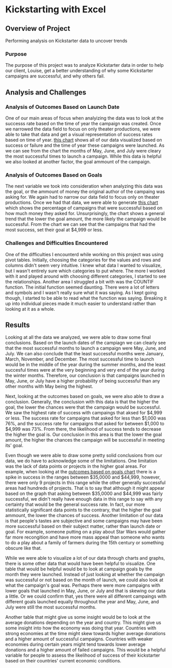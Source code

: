 # Kickstarting with Excel

## Overview of Project
Performing analysis on Kickstarter data to uncover trends

### Purpose
The purpose of this project was to analyze Kickstarter data in order to help our client, Louise, get a better understanding of why some Kickstarter campaigns are successful, and why others fail. 

## Analysis and Challenges
### Analysis of Outcomes Based on Launch Date
One of our main areas of focus when analyizing the data was to look at the successs rate based on the time of year the campaign was created. Once we narrowed the data field to focus on only theater productions, we were able to take that data and get a visual representation of success rates based on time of year. [this chart](https://github.com/robyrob78/kickstarter-analysis/blob/master/resources/Theater_Outcomes_vs_Launch.png) shows all of our data visualized based on success or failure and the time of year these campaigns were launched. As we can see from the chart the months of May, June, and July were cleary the most successful times to launch a campaign. While this data is helpful we also looked at another factor, the goal ammount of the campaign. 

### Analysis of Outcomes Based on Goals
The next variable we took into consideration when analyzing this data was the goal, or the ammount of money the original author of the campaing was asking for. We again had to narrow our data field to focus only on theater productions. Once we had that data, we were able to generate [this chart](https://github.com/robyrob78/kickstarter-analysis/blob/master/resources/Outcomes_vs_Goals.png) which shows the percentage of campaigns that were successful based on how much money they asked for. Unsurprisingly, the chart shows a general trend that the lower the goal amount, the more likely the campaign would be successful. From the chart we can see that the campaigns that had the most success, set their goal at $4,999 or less. 

### Challenges and Difficulties Encountered
One of the difficulties I encounterd while working on this project was using pivot tables. Initially, choosing the categories for the values and rows and columns didn't seem very intuitive. I knew what data I wanted to visualize, but I wasn't entirely sure which categories to put where. The more I worked with it and played around with choosing different categories, I started to see the relationships. Another area I struggled a bit with was the COUNTIF function. The initial function seemed daunting. There were a lot of letters and symbols and I wasn't really sure what it was saying. As I kept going though, I started to be able to read what the function was saying. Breaking it up into individual pieces made it much easier to understand rather than looking at it as a whole.

## Results
Looking at all the data we analyzed, we were able to draw some final conclusions. Based on the launch dates of the campiagn we can clearly see that the most successful months to launch a campaign were May, June, and July. We can also conclude that the least successful months were January, March, November, and December. The most successful time to launch would be in the middle of the year during the summer months, and the least succesful times were at the very beginning and very end of the year during the winter months. Therefore, our conclusion is that campaigns launched in May, June, or July have a higher probability of being successful than any other months with May being the highest. 

Next, looking at the outcomes based on goals, we were also able to draw a conclusion. Generally, the conclusion with this data is that the higher the goal, the lower the chances were that the campaign would be successful. We saw the highest rate of success with campaings that aksed for $4,999 or less. The success rate for campaigns that asked for less than $1,000 was 76%, and the success rate for campaigns that asked for between $1,000 to $4,999 was 73%. From there, the likelihood of success tends to decrease the higher the goal is. Our conclusion in this area is that the lower the goal amount, the higher the chances the campaign will be successful in meeting its' goal. 

Even though we were able to draw some pretty solid conclusions from our data, we do have to acknowledge some of the limitations. One limitation was the lack of data points or projects in the higher goal areas. For example, when looking at the [outcomes based on goals chart](https://github.com/robyrob78/kickstarter-analysis/blob/master/resources/Outcomes_vs_Goals.png) there is a spike in success in the ranges between $35,0000 and $44,999, however, there were only 9 projects in this range while the other generally successful areas had hundreds of projects. That is to say that although it might appear based on the graph that asking between $35,0000 and $44,999 was fairly successful, we didn't really have enough data in this range to say with any certainty that would be the general success rate. In fact, our more statistically significant data points to the contrary, that the higher the goal ammount, the lower the chances of success. Another limitation of our data is that people's tastes are subjective and some campaigns may have been more successful based on their subject matter, rather than launch date or goal. For example, someone putting on a play about Star Wars would gather far more recongition and have more mass appeal than someone who wants to do a play about a family of farmers during the 15th century or something obscure like that.

While we were able to visualize a lot of our data through charts and graphs, there is some other data that would have been helpful to visualize. One table that would be helpful would be to look at campaign goals by the month they were launched. Instead of just looking at whether the campaign was successful or not based on the month of launch, we could also look at what the campaign's goal was. Perhaps there were more campaigns with lower goals that launched in May, June, or July and that is skewing our data a little. Or we could confirm that, yes there were all different campaings with different goals launched equally throughout the year and May, June, and July were still the most successful months. 

Another table that might give us some insight would be to look at the average donations depending on the year and country. This might give us some insight into how the economy was doing that year. Countries with strong economies at the time might skew towards higher average donations and a higher amount of successful campaigns. Countries with weaker economies during certain years might tend towards lower average donations and a higher amount of failed campaigns. This would be a helpful variable for people to assess the likelihood of success of their kickstarter based on their countries' current economic conditions. 
